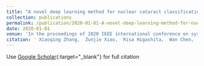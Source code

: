 ```yaml
---
title: "A novel deep learning method for nuclear cataract classification based on anterior segment optical coherence tomography images"
collection: publications
permalink: /publication/2020-01-01-A-novel-deep-learning-method-for-nuclear-cataract-classification-based-on-anterior-segment-optical-coherence-tomography-images
date: 2020-01-01
venue: 'In the proceedings of 2020 IEEE international conference on systems, man, and cybernetics (SMC)'
citation: ' Xiaoqing Zhang,  Zunjie Xiao,  Risa Higashita,  Wan Chen,  Jin Yuan,  Jiansheng Fang,  <b>Yan Hu</b>,  Jiang Liu, &quot;A novel deep learning method for nuclear cataract classification based on anterior segment optical coherence tomography images.&quot; In the proceedings of 2020 IEEE international conference on systems, man, and cybernetics (SMC), 2020.'
---
```

Use [Google Scholar](https://scholar.google.com/scholar?q=A+novel+deep+learning+method+for+nuclear+cataract+classification+based+on+anterior+segment+optical+coherence+tomography+images){:target="_blank"} for full citation